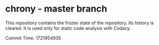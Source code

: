 # chrony - master branch

This repository contains the frozen state of the repository.
Its history is cleared. It is used only for static code
analysis with Codacy.

Commit Time: 1721954935